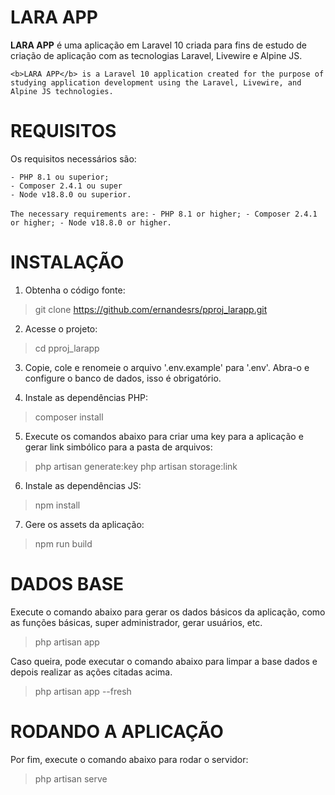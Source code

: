 # LARA APP
<b>LARA APP</b> é uma aplicação em Laravel 10 criada para fins de estudo de criação de aplicação com as tecnologias Laravel, Livewire e Alpine JS.

`<b>LARA APP</b> is a Laravel 10 application created for the purpose of studying application development using the Laravel, Livewire, and Alpine JS technologies.`

# REQUISITOS
Os requisitos necessários são:

    - PHP 8.1 ou superior;
    - Composer 2.4.1 ou super
    - Node v18.8.0 ou superior.

`The necessary requirements are:`
`
    - PHP 8.1 or higher;
    - Composer 2.4.1 or higher;
    - Node v18.8.0 or higher.
`

# INSTALAÇÃO
1. Obtenha o código fonte:
> git clone https://github.com/ernandesrs/pproj_larapp.git

2. Acesse o projeto:
> cd pproj_larapp

3. Copie, cole e renomeie o arquivo '.env.example' para '.env'.
   Abra-o e configure o banco de dados, isso é obrigatório.

4. Instale as dependências PHP:
> composer install

5. Execute os comandos abaixo para criar uma key para a aplicação e gerar link simbólico para a pasta de arquivos:
> php artisan generate:key
> php artisan storage:link

6. Instale as dependências JS:
> npm install

7. Gere os assets da aplicação:
> npm run build

# DADOS BASE
Execute o comando abaixo para gerar os dados básicos da aplicação, como as funções básicas, super administrador, gerar usuários, etc.
> php artisan app

Caso queira, pode executar o comando abaixo para limpar a base dados e depois realizar as ações citadas acima.
> php artisan app --fresh

# RODANDO A APLICAÇÃO
Por fim, execute o comando abaixo para rodar o servidor:
> php artisan serve